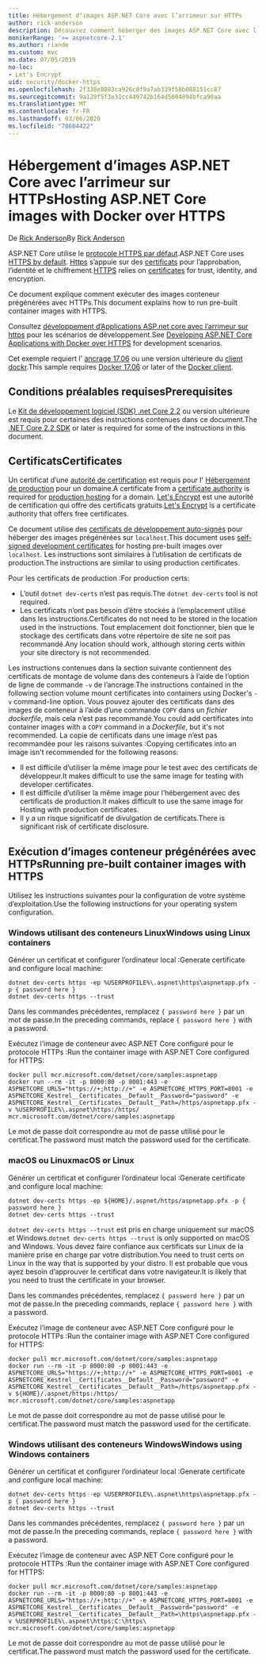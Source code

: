 ```yaml
---
title: Hébergement d’images ASP.NET Core avec l’arrimeur sur HTTPs
author: rick-anderson
description: Découvrez comment héberger des images ASP.NET Core avec l’arrimeur sur HTTPs
monikerRange: '>= aspnetcore-2.1'
ms.author: riande
ms.custom: mvc
ms.date: 07/05/2019
no-loc:
- Let's Encrypt
uid: security/docker-https
ms.openlocfilehash: 2f338e8883ca926c0f9a7ab339f58b088151cc87
ms.sourcegitcommit: 9a129f5f3e31cc449742b164d5004894bfca90aa
ms.translationtype: MT
ms.contentlocale: fr-FR
ms.lasthandoff: 03/06/2020
ms.locfileid: "78664422"
---
```

# <a name="hosting-aspnet-core-images-with-docker-over-https"></a><span data-ttu-id="56836-103">Hébergement d’images ASP.NET Core avec l’arrimeur sur HTTPs</span><span class="sxs-lookup"><span data-stu-id="56836-103">Hosting ASP.NET Core images with Docker over HTTPS</span></span>

<span data-ttu-id="56836-104">De [Rick Anderson](https://twitter.com/RickAndMSFT)</span><span class="sxs-lookup"><span data-stu-id="56836-104">By [Rick Anderson](https://twitter.com/RickAndMSFT)</span></span>

<span data-ttu-id="56836-105">ASP.NET Core utilise le [protocole HTTPS par défaut](/aspnet/core/security/enforcing-ssl).</span><span class="sxs-lookup"><span data-stu-id="56836-105">ASP.NET Core uses [HTTPS by default](/aspnet/core/security/enforcing-ssl).</span></span> <span data-ttu-id="56836-106">[Https](https://en.wikipedia.org/wiki/HTTPS) s’appuie sur des [certificats](https://en.wikipedia.org/wiki/Public_key_certificate) pour l’approbation, l’identité et le chiffrement.</span><span class="sxs-lookup"><span data-stu-id="56836-106">[HTTPS](https://en.wikipedia.org/wiki/HTTPS) relies on [certificates](https://en.wikipedia.org/wiki/Public_key_certificate) for trust, identity, and encryption.</span></span>

<span data-ttu-id="56836-107">Ce document explique comment exécuter des images conteneur prégénérées avec HTTPs.</span><span class="sxs-lookup"><span data-stu-id="56836-107">This document explains how to run pre-built container images with HTTPS.</span></span>

<span data-ttu-id="56836-108">Consultez [développement d’Applications ASP.net core avec l’arrimeur sur https](https://github.com/dotnet/dotnet-docker/blob/master/samples/run-aspnetcore-https-development.md) pour les scénarios de développement.</span><span class="sxs-lookup"><span data-stu-id="56836-108">See [Developing ASP.NET Core Applications with Docker over HTTPS](https://github.com/dotnet/dotnet-docker/blob/master/samples/run-aspnetcore-https-development.md) for development scenarios.</span></span>

<span data-ttu-id="56836-109">Cet exemple requiert l' [ancrage 17,06](https://docs.docker.com/release-notes/docker-ce) ou une version ultérieure du [client dockr](https://www.docker.com/products/docker).</span><span class="sxs-lookup"><span data-stu-id="56836-109">This sample requires [Docker 17.06](https://docs.docker.com/release-notes/docker-ce) or later of the [Docker client](https://www.docker.com/products/docker).</span></span>

## <a name="prerequisites"></a><span data-ttu-id="56836-110">Conditions préalables requises</span><span class="sxs-lookup"><span data-stu-id="56836-110">Prerequisites</span></span>

<span data-ttu-id="56836-111">Le [Kit de développement logiciel (SDK) .net Core 2,2](https://www.microsoft.com/net/download) ou version ultérieure est requis pour certaines des instructions contenues dans ce document.</span><span class="sxs-lookup"><span data-stu-id="56836-111">The [.NET Core 2.2 SDK](https://www.microsoft.com/net/download) or later is required for some of the instructions in this document.</span></span>

## <a name="certificates"></a><span data-ttu-id="56836-112">Certificats</span><span class="sxs-lookup"><span data-stu-id="56836-112">Certificates</span></span>

<span data-ttu-id="56836-113">Un certificat d’une [autorité de certification](https://wikipedia.org/wiki/Certificate_authority) est requis pour l' [Hébergement de production](https://blogs.msdn.microsoft.com/webdev/2017/11/29/configuring-https-in-asp-net-core-across-different-platforms/) pour un domaine.</span><span class="sxs-lookup"><span data-stu-id="56836-113">A certificate from a [certificate authority](https://wikipedia.org/wiki/Certificate_authority) is required for [production hosting](https://blogs.msdn.microsoft.com/webdev/2017/11/29/configuring-https-in-asp-net-core-across-different-platforms/) for a domain.</span></span> <span data-ttu-id="56836-114">[Let's Encrypt](https://letsencrypt.org/) est une autorité de certification qui offre des certificats gratuits.</span><span class="sxs-lookup"><span data-stu-id="56836-114">[Let's Encrypt](https://letsencrypt.org/) is a certificate authority that offers free certificates.</span></span>

<span data-ttu-id="56836-115">Ce document utilise des [certificats de développement auto-signés](https://en.wikipedia.org/wiki/Self-signed_certificate) pour héberger des images prégénérées sur `localhost`.</span><span class="sxs-lookup"><span data-stu-id="56836-115">This document uses [self-signed development certificates](https://en.wikipedia.org/wiki/Self-signed_certificate) for hosting pre-built images over `localhost`.</span></span> <span data-ttu-id="56836-116">Les instructions sont similaires à l’utilisation de certificats de production.</span><span class="sxs-lookup"><span data-stu-id="56836-116">The instructions are similar to using production certificates.</span></span>

<span data-ttu-id="56836-117">Pour les certificats de production :</span><span class="sxs-lookup"><span data-stu-id="56836-117">For production certs:</span></span>

* <span data-ttu-id="56836-118">L’outil `dotnet dev-certs` n’est pas requis.</span><span class="sxs-lookup"><span data-stu-id="56836-118">The `dotnet dev-certs` tool is not required.</span></span>
* <span data-ttu-id="56836-119">Les certificats n’ont pas besoin d’être stockés à l’emplacement utilisé dans les instructions.</span><span class="sxs-lookup"><span data-stu-id="56836-119">Certificates do not need to be stored in the location used in the instructions.</span></span> <span data-ttu-id="56836-120">Tout emplacement doit fonctionner, bien que le stockage des certificats dans votre répertoire de site ne soit pas recommandé.</span><span class="sxs-lookup"><span data-stu-id="56836-120">Any location should work, although storing certs within your site directory is not recommended.</span></span>

<span data-ttu-id="56836-121">Les instructions contenues dans la section suivante contiennent des certificats de montage de volume dans des conteneurs à l’aide de l’option de ligne de commande `-v` de l’ancrage.</span><span class="sxs-lookup"><span data-stu-id="56836-121">The instructions contained in the following section volume mount certificates into containers using Docker's `-v` command-line option.</span></span> <span data-ttu-id="56836-122">Vous pouvez ajouter des certificats dans des images de conteneur à l’aide d’une commande `COPY` dans un *fichier dockerfile*, mais cela n’est pas recommandé.</span><span class="sxs-lookup"><span data-stu-id="56836-122">You could add certificates into container images with a `COPY` command in a *Dockerfile*, but it's not recommended.</span></span> <span data-ttu-id="56836-123">La copie de certificats dans une image n’est pas recommandée pour les raisons suivantes :</span><span class="sxs-lookup"><span data-stu-id="56836-123">Copying certificates into an image isn't recommended for the following reasons:</span></span>

* <span data-ttu-id="56836-124">Il est difficile d’utiliser la même image pour le test avec des certificats de développeur.</span><span class="sxs-lookup"><span data-stu-id="56836-124">It makes difficult to use the same image for testing with developer certificates.</span></span>
* <span data-ttu-id="56836-125">Il est difficile d’utiliser la même image pour l’hébergement avec des certificats de production.</span><span class="sxs-lookup"><span data-stu-id="56836-125">It makes difficult to use the same image for Hosting with production certificates.</span></span>
* <span data-ttu-id="56836-126">Il y a un risque significatif de divulgation de certificats.</span><span class="sxs-lookup"><span data-stu-id="56836-126">There is significant risk of certificate disclosure.</span></span>

## <a name="running-pre-built-container-images-with-https"></a><span data-ttu-id="56836-127">Exécution d’images conteneur prégénérées avec HTTPs</span><span class="sxs-lookup"><span data-stu-id="56836-127">Running pre-built container images with HTTPS</span></span>

<span data-ttu-id="56836-128">Utilisez les instructions suivantes pour la configuration de votre système d’exploitation.</span><span class="sxs-lookup"><span data-stu-id="56836-128">Use the following instructions for your operating system configuration.</span></span>

### <a name="windows-using-linux-containers"></a><span data-ttu-id="56836-129">Windows utilisant des conteneurs Linux</span><span class="sxs-lookup"><span data-stu-id="56836-129">Windows using Linux containers</span></span>

<span data-ttu-id="56836-130">Générer un certificat et configurer l’ordinateur local :</span><span class="sxs-lookup"><span data-stu-id="56836-130">Generate certificate and configure local machine:</span></span>

```dotnetcli
dotnet dev-certs https -ep %USERPROFILE%\.aspnet\https\aspnetapp.pfx -p { password here }
dotnet dev-certs https --trust
```

<span data-ttu-id="56836-131">Dans les commandes précédentes, remplacez `{ password here }` par un mot de passe.</span><span class="sxs-lookup"><span data-stu-id="56836-131">In the preceding commands, replace `{ password here }` with a password.</span></span>

<span data-ttu-id="56836-132">Exécutez l’image de conteneur avec ASP.NET Core configuré pour le protocole HTTPs :</span><span class="sxs-lookup"><span data-stu-id="56836-132">Run the container image with ASP.NET Core configured for HTTPS:</span></span>

```console
docker pull mcr.microsoft.com/dotnet/core/samples:aspnetapp
docker run --rm -it -p 8000:80 -p 8001:443 -e ASPNETCORE_URLS="https://+;http://+" -e ASPNETCORE_HTTPS_PORT=8001 -e ASPNETCORE_Kestrel__Certificates__Default__Password="password" -e ASPNETCORE_Kestrel__Certificates__Default__Path=/https/aspnetapp.pfx -v %USERPROFILE%\.aspnet\https:/https/ mcr.microsoft.com/dotnet/core/samples:aspnetapp
```

<span data-ttu-id="56836-133">Le mot de passe doit correspondre au mot de passe utilisé pour le certificat.</span><span class="sxs-lookup"><span data-stu-id="56836-133">The password must match the password used for the certificate.</span></span>

### <a name="macos-or-linux"></a><span data-ttu-id="56836-134">macOS ou Linux</span><span class="sxs-lookup"><span data-stu-id="56836-134">macOS or Linux</span></span>

<span data-ttu-id="56836-135">Générer un certificat et configurer l’ordinateur local :</span><span class="sxs-lookup"><span data-stu-id="56836-135">Generate certificate and configure local machine:</span></span>

```dotnetcli
dotnet dev-certs https -ep ${HOME}/.aspnet/https/aspnetapp.pfx -p { password here }
dotnet dev-certs https --trust
```

<span data-ttu-id="56836-136">`dotnet dev-certs https --trust` est pris en charge uniquement sur macOS et Windows.</span><span class="sxs-lookup"><span data-stu-id="56836-136">`dotnet dev-certs https --trust` is only supported on macOS and Windows.</span></span> <span data-ttu-id="56836-137">Vous devez faire confiance aux certificats sur Linux de la manière prise en charge par votre distribution.</span><span class="sxs-lookup"><span data-stu-id="56836-137">You need to trust certs on Linux in the way that is supported by your distro.</span></span> <span data-ttu-id="56836-138">Il est probable que vous ayez besoin d’approuver le certificat dans votre navigateur.</span><span class="sxs-lookup"><span data-stu-id="56836-138">It is likely that you need to trust the certificate in your browser.</span></span>

<span data-ttu-id="56836-139">Dans les commandes précédentes, remplacez `{ password here }` par un mot de passe.</span><span class="sxs-lookup"><span data-stu-id="56836-139">In the preceding commands, replace `{ password here }` with a password.</span></span>

<span data-ttu-id="56836-140">Exécutez l’image de conteneur avec ASP.NET Core configuré pour le protocole HTTPs :</span><span class="sxs-lookup"><span data-stu-id="56836-140">Run the container image with ASP.NET Core configured for HTTPS:</span></span>

```console
docker pull mcr.microsoft.com/dotnet/core/samples:aspnetapp
docker run --rm -it -p 8000:80 -p 8001:443 -e ASPNETCORE_URLS="https://+;http://+" -e ASPNETCORE_HTTPS_PORT=8001 -e ASPNETCORE_Kestrel__Certificates__Default__Password="password" -e ASPNETCORE_Kestrel__Certificates__Default__Path=/https/aspnetapp.pfx -v ${HOME}/.aspnet/https:/https/ mcr.microsoft.com/dotnet/core/samples:aspnetapp
```

<span data-ttu-id="56836-141">Le mot de passe doit correspondre au mot de passe utilisé pour le certificat.</span><span class="sxs-lookup"><span data-stu-id="56836-141">The password must match the password used for the certificate.</span></span>

### <a name="windows-using-windows-containers"></a><span data-ttu-id="56836-142">Windows utilisant des conteneurs Windows</span><span class="sxs-lookup"><span data-stu-id="56836-142">Windows using Windows containers</span></span>

<span data-ttu-id="56836-143">Générer un certificat et configurer l’ordinateur local :</span><span class="sxs-lookup"><span data-stu-id="56836-143">Generate certificate and configure local machine:</span></span>

```dotnetcli
dotnet dev-certs https -ep %USERPROFILE%\.aspnet\https\aspnetapp.pfx -p { password here }
dotnet dev-certs https --trust
```

<span data-ttu-id="56836-144">Dans les commandes précédentes, remplacez `{ password here }` par un mot de passe.</span><span class="sxs-lookup"><span data-stu-id="56836-144">In the preceding commands, replace `{ password here }` with a password.</span></span>

<span data-ttu-id="56836-145">Exécutez l’image de conteneur avec ASP.NET Core configuré pour le protocole HTTPs :</span><span class="sxs-lookup"><span data-stu-id="56836-145">Run the container image with ASP.NET Core configured for HTTPS:</span></span>

```console
docker pull mcr.microsoft.com/dotnet/core/samples:aspnetapp
docker run --rm -it -p 8000:80 -p 8001:443 -e ASPNETCORE_URLS="https://+;http://+" -e ASPNETCORE_HTTPS_PORT=8001 -e ASPNETCORE_Kestrel__Certificates__Default__Password="password" -e ASPNETCORE_Kestrel__Certificates__Default__Path=\https\aspnetapp.pfx -v %USERPROFILE%\.aspnet\https:C:\https\ mcr.microsoft.com/dotnet/core/samples:aspnetapp
```

<span data-ttu-id="56836-146">Le mot de passe doit correspondre au mot de passe utilisé pour le certificat.</span><span class="sxs-lookup"><span data-stu-id="56836-146">The password must match the password used for the certificate.</span></span>
